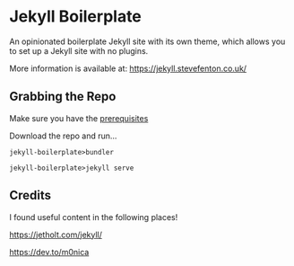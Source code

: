 # Jekyll Boilerplate

An opinionated boilerplate Jekyll site with its own theme, which allows you to set up a Jekyll site with no plugins.

More information is available at: <https://jekyll.stevefenton.co.uk/>

## Grabbing the Repo

Make sure you have the [prerequisites](https://jekyllrb.com/docs/)

Download the repo and run...

    jekyll-boilerplate>bundler

    jekyll-boilerplate>jekyll serve

## Credits

I found useful content in the following places!

https://jetholt.com/jekyll/

https://dev.to/m0nica